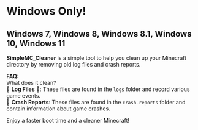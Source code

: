 # Windows Only!
## Windows 7, Windows 8, Windows 8.1, Windows 10, Windows 11

**SimpleMC_Cleaner** is a simple tool to help you clean up your Minecraft directory by removing old log files and crash reports.

**FAQ:**  
What does it clean?  
🚮 **Log Files** 📄: These files are found in the `logs` folder and record various game events.  
🚫 **Crash Reports**: These files are found in the `crash-reports` folder and contain information about game crashes.

Enjoy a faster boot time and a cleaner Minecraft!
